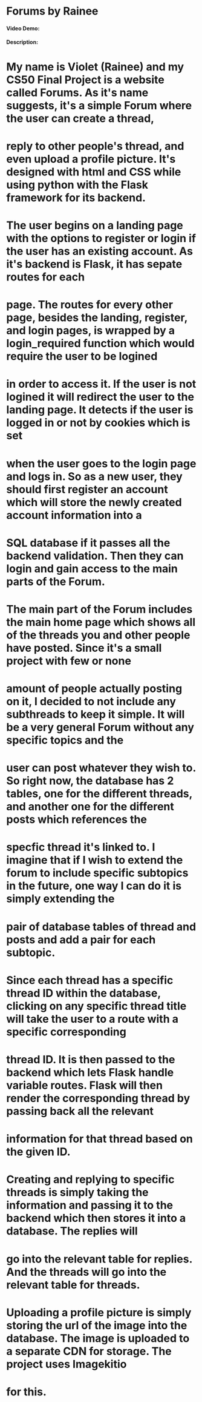 # Forums by Rainee
#### Video Demo:  <URL HERE>
#### Description:
#
#   My name is Violet (Rainee) and my CS50 Final Project is a website called Forums. As it's name suggests, it's a simple Forum where the user can create a thread,
# reply to other people's thread, and even upload a profile picture. It's designed with html and CSS while using python with the Flask framework for its backend. 
#
#   The user begins on a landing page with the options to register or login if the user has an existing account. As it's backend is Flask, it has sepate routes for each
# page. The routes for every other page, besides the landing, register, and login pages, is wrapped by a login_required function which would require the user to be logined
# in order to access it. If the user is not logined it will redirect the user to the landing page. It detects if the user is logged in or not by cookies which is set
# when the user goes to the login page and logs in. So as a new user, they should first register an account which will store the newly created account information into a
# SQL database if it passes all the backend validation. Then they can login and gain access to the main parts of the Forum.
#
#   The main part of the Forum includes the main home page which shows all of the threads you and other people have posted. Since it's a small project with few or none 
# amount of people actually posting on it, I decided to not include any subthreads to keep it simple. It will be a very general Forum without any specific topics and the
# user can post whatever they wish to. So right now, the database has 2 tables, one for the different threads, and another one for the different posts which references the
# specfic thread it's linked to. I imagine that if I wish to extend the forum to include specific subtopics in the future, one way I can do it is simply extending the 
# pair of database tables of thread and posts and add a pair for each subtopic.
#
#   Since each thread has a specific thread ID within the database, clicking on any specific thread title will take the user to a route with a specific corresponding 
# thread ID. It is then passed to the backend which lets Flask handle variable routes. Flask will then render the corresponding thread by passing back all the relevant
# information for that thread based on the given ID.
#
#   Creating and replying to specific threads is simply taking the information and passing it to the backend which then stores it into a database. The replies will 
# go into the relevant table for replies. And the threads will go into the relevant table for threads.
#
# Uploading a profile picture is simply storing the url of the image into the database. The image is uploaded to a separate CDN for storage. The project uses Imagekitio
# for this.
#
#
#
#
#
#
#
#
